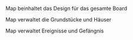 Map beinhaltet das Design für das gesamte Board

Map verwaltet die Grundstücke und Häuser

Map verwaltet Ereignisse und Gefängnis
